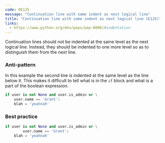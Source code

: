 ```yaml
---
code: OE125
message: "Continuation line with same indent as next logical line"
title: "Continuation line with same indent as next logical line (E125)"
links:
  - https://www.python.org/dev/peps/pep-0008/#indentation
---
```


Continuation lines should not be indented at the same level as the next logical line. Instead, they should be indented to one more level so as to distinguish them from the next line.

### Anti-pattern

In this example the second line is indented at the same level as the line below it. This makes it difficult to tell what is in the `if` block and what is a part of the boolean expression.

```python
if user is not None and user.is_admin or \
    user.name == 'Grant':
    blah = 'yeahnah'
```

### Best practice

```python
if user is not None and user.is_admin or \
        user.name == 'Grant':
    blah = 'yeahnah'
```
